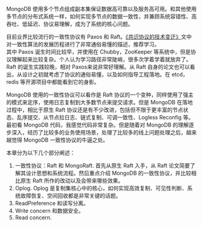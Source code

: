 MongoDB 使用多个节点组成副本集保证数据高可靠以及服务高可用。和其他使用多节点的分布式系统一样，如何实现多节点的数据一致性，并兼顾系统容错性、高吞吐、低延迟、协议易理解，成为了系统的核心问题。     

目前业界比较流行的一致性协议有 Paxos 和 Raft。[《共识协议的技术变迁》](https://mp.weixin.qq.com/s/UY9TPMcuf0O7xS0kuXTcVw)文中对一致性算法的发展历程进行了非常通俗易懂的描述，推荐学习。   
其中 Paxos 诞生时间比较早，并使用在 Chubby，ZooKeeper 等系统中，但是协议理解起来比较复杂。个人认为学习路径非常陡峭，很多次学着学着就放弃了。     
Raft 的诞生实践较晚，相对 Paxos来说非常好理解。从 Raft 自身的论文也可以看出，从设计之初就考虑了协议的通俗易懂，以及如何指导工程落地。在 etcd，redis 等开源项目中都能看到它的身影。   

MongoDB 使用的一致性协议可以看作是 Raft 协议的一个变种，同样使用了强主的模式来定序，使用日志复制到大多数节点来提交请求。但是 MongoDB 在落地过程中，相比于原生 Raft 协议还是有不少改进，包括但不限于更丰富的节点状态、乱序提交、从节点拉日志、链式复制、可调一致性、Logless Reconfig 等。      
最初看 MongoDB 代码，我感觉代码非常复杂。但是随着对 MongoDB 的理解逐步深入，经历了比较多的业务使用场景，处理了比较多的线上问题处理之后，越来越觉得 MongoDB 一致性协议的牛逼之处。    

本章分为以下几个部分阐述：   
1. 一致性协议：Raft 和 MongoRaft. 首先从原生 Raft 入手，从 Raft 论文简要了解其设计思想和系统流程。然后重点介绍 MongoDB 的一致性协议，并比较相比原生 Raft 所作的改动以及会带来哪些效果。    
2. Oplog. Oplog 是复制集核心中的核心，如何实现高效复制、可见性判断、系统故障恢复、空间回收都是非常关键的话题。
3. ReadPreference 和读写分离。
4. Write concern 和数据安全。
5. Read concern.

